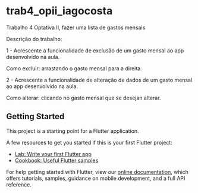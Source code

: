 # trab4_opii_iagocosta

Trabalho 4 Optativa II, fazer uma lista de gastos mensais

Descrição do trabalho:

1 - Acrescente a funcionalidade de exclusão de um gasto mensal ao app desenvolvido na aula.

Como excluir: arrastando o gasto mensal para a direita.

2 - Acrescente a funcionalidade de alteração de dados de um gasto mensal ao app desenvolvido na aula.

Como alterar: clicando no gasto mensal que se desejan alterar.


## Getting Started

This project is a starting point for a Flutter application.

A few resources to get you started if this is your first Flutter project:

- [Lab: Write your first Flutter app](https://flutter.dev/docs/get-started/codelab)
- [Cookbook: Useful Flutter samples](https://flutter.dev/docs/cookbook)

For help getting started with Flutter, view our
[online documentation](https://flutter.dev/docs), which offers tutorials,
samples, guidance on mobile development, and a full API reference.
